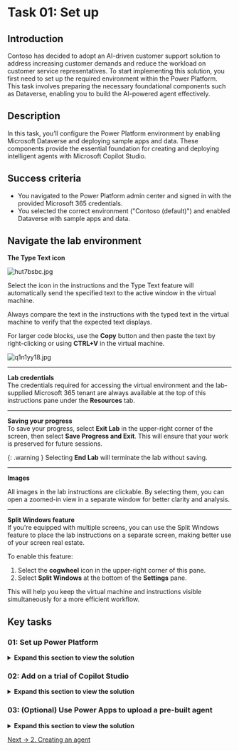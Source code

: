 # Task 01: Set up

## Introduction

Contoso has decided to adopt an AI-driven customer support solution to address increasing customer demands and reduce the workload on customer service representatives. To start implementing this solution, you first need to set up the required environment within the Power Platform. This task involves preparing the necessary foundational components such as Dataverse, enabling you to build the AI-powered agent effectively.

## Description

In this task, you’ll configure the Power Platform environment by enabling Microsoft Dataverse and deploying sample apps and data. These components provide the essential foundation for creating and deploying intelligent agents with Microsoft Copilot Studio.

## Success criteria

-   You navigated to the Power Platform admin center and signed in with the provided Microsoft 365 credentials.
-   You selected the correct environment ("Contoso (default)") and enabled Dataverse with sample apps and data.


## Navigate the lab environment


**The Type Text icon**  

![hut7bsbc.jpg](instructions274352/hut7bsbc.jpg)

Select the icon in the instructions and the Type Text feature will automatically send the specified text to the active window in the virtual machine.  
 
Always compare the text in the instructions with the typed text in the virtual machine to verify that the expected text displays. 

For larger code blocks, use the **Copy** button and then paste the text by right-clicking or using **CTRL+V** in the virtual machine.

![q1n1yy18.jpg](instructions274352/q1n1yy18.jpg)

---

**Lab credentials**  
The credentials required for accessing the virtual environment and the lab-supplied Microsoft 365 tenant are always available at the top of this instructions pane under the **Resources** tab. 

---

**Saving your progress**  
To save your progress, select **Exit Lab** in the upper-right corner of the screen, then select **Save Progress and Exit**. This will ensure that your work is preserved for future sessions.

{: .warning } Selecting **End Lab** will terminate the lab without saving.

---

**Images**   

All images in the lab instructions are clickable. By selecting them, you can open a zoomed-in view in a separate window for better clarity and analysis. 
 
--- 

**Split Windows feature**  
If you're equipped with multiple screens, you can use the Split Windows feature to place the lab instructions on a separate screen, making better use of your screen real estate. 

To enable this feature:  
1. Select the **cogwheel** icon in the upper-right corner of this pane.  
2. Select **Split Windows** at the bottom of the **Settings** pane.

This will help you keep the virtual machine and instructions visible simultaneously for a more efficient workflow.


## Key tasks

### 01: Set up Power Platform

<details markdown="block"> 
  <summary><strong>Expand this section to view the solution</strong></summary> 

1. Open Microsoft Edge, then go to [Power Platform](admin.powerplatform.microsoft.com).

1. Sign in with your credentials: 

	| Item | Value |
    |----------|---------------------------------------------------------|
    | **Username** | `Administrative user name for Power Platform` |
    | **Password** | `Password for the Power Platform administrative user` |


1. Select the following options on the various dialogs: 
 
    | Item | Value | 
    |----------|---------------------------------------------------------| 
    | Sign in to Microsoft Edge | **No, thanks** | 
    | Save your password? | **Save** | 
    | Stay signed in? | **Yes** | 
 
	![7sz5t56t.jpg](../../media/7sz5t56t.jpg)

1. Power Platform may have transitioned to the new admin center. 

    Near the upper-right corner of the page, toggle off **New admin center** if it's on.

       ![8cdyhigm.jpg](../../media/8cdyhigm.jpg)
	
1. On the left service menu, select **Environments**.

1. Select the **Contoso (default)** environment. 

    ![v29z5ydm.jpg](../../media/v29z5ydm.jpg)

    {: .note }
    > This will retain your Microsoft 365 account identity and carry it over to Power Platform, which is the foundation on which Copilot Studio is built.
    >
    > This is also where Copilot Studio will store data associated with your custom agent.   

1. Select **Add Dataverse** on the top bar.

	![oz23w4q7.jpg](../../media/oz23w4q7.jpg) 

1. In the **Add Dataverse** pane, select the toggle for **Deploy sample apps and data?** to change to **Yes**, then select **Add** at the bottom. 

    ![ucvtkdmi.jpg](../../media/ucvtkdmi.jpg)

    {: .warning }
    > Sample data must be deployed for a later exercise.

1. Wait until the **Contoso (default)** environment's **State** column shows **Ready**. 

    Periodically select the **Refresh** option on the top bar.

    ![n6stq8et.jpg](../../media/n6stq8et.jpg)

    {: .warning }
    > This may take around 15 minutes.

</details>

### 02: Add on a trial of Copilot Studio 

<details markdown="block"> 
  <summary><strong>Expand this section to view the solution</strong></summary>

1. Open a new browser tab, then go to `copilotstudio.microsoft.com`. 

    {: .warning }
    > If prompted for the verification and account creation seen below, don't fill it out. Try opening `copilotstudio.microsoft.com` again in a new tab.  
    > 
    > ![36xs66h6.jpg](../../media/36xs66h6.jpg)
    > 
    > The URL should take you to the screenshot in the next step when the page loads. 
 
1. Select your region, then select **Start free trial**. 
 
	![zmhjr4oy.jpg](../../media/zmhjr4oy.jpg) 
 
1. In the upper-right part of the page, verify that **Contoso (default)** is set as the **Environment**.

    ![qkvcytky.jpg](../../media/qkvcytky.jpg)

    {: .note }
    > Depending on screen resolution, you may need to select the globe icon to see the selected environment.
    >
    > ![np10y13v.jpg](../../media/np10y13v.jpg)
  
 
</details>

### 03: (Optional) Use Power Apps to upload a pre-built agent

<details markdown="block"> 
  <summary><strong>Expand this section to view the solution</strong></summary> 

{: .warning } 
> You can **optionally** import an agent to use as a starting point for your lab exercises. This completes all the steps from **Exercise 01** to the end of **Exercise 04**. You'll need to download and import a custom solution for this.
>
> If you import a custom solution, please observe all the following exercises, regardless, to learn how everything is configured. Also follow along with the various tests of the agent.

1. In the leftmost menu of Copilot Studio, select **Agents**. 
 
	![iwcs8u6s.jpg](../../media/iwcs8u6s.jpg)
 
1. In the upper-left part of the page, select **Import agent**. 
 
	![10sjr2q8.jpg](../../media/10sjr2q8.jpg)
	
    {: .note }
    > This will open the **Solutions** page in a new tab. 
 
1. Select **Import solution** on the top bar. 
 
	![0ciiwxyu.jpg](../../media/0ciiwxyu.jpg)
 
1. Select **Browse** in the new pane. 
 
1. In the top address bar, select the empty white space to the right of **Admin >** to change the file path, then enter `F:\LabFiles\Solution`. 
 
	![z7ip9moh.jpg](../../media/z7ip9moh.jpg)

	![fx84uidy.jpg](../../media/fx84uidy.jpg) 
	
    {: .note }
    > Alternatively, expand for navigating through the folders manually: 
    >1. In the left pane, move down to under **This PC**, then select **AllFiles (F:)**. 
    >
    > ![jniqmycd.jpg](../../media/jniqmycd.jpg) 
    > 
    >1. Double-click **LabFiles**.
    >1. Double-click **Solution**. 
	
1. Select **TechExcel_1_0_0_1.zip**, then select **Open**.  
 
	![wqq0lava.jpg](../../media/wqq0lava.jpg)
 
1. Select **Next** in the lower-left corner of the pane. 
 
	![g1wdxf9i.jpg](../../media/g1wdxf9i.jpg)
 
1. Select **Import** in the lower-left corner of the pane.  
 
1. Wait until you see a yellow warning banner under the top bar upon completion. The warning can be safely ignored. 
 
    ![jnkgfauw.jpg](../../media/jnkgfauw.jpg)

    ![gl8glvpb.jpg](../../media/gl8glvpb.jpg)
 
    {: .warning }
    > It may take a couple of minutes to complete the import of the agent.  
 
    {: .note } 
    > This is the definition of the agent, not the running version. This comes with various internal components that you'll explore in the upcoming exercises. 

1. After the import finishes, close the **Solutions** page tab to return to Copilot Studio.

1. Select **Home** in the leftmost menu.

	![oys1gkq6.jpg](../../media/oys1gkq6.jpg)

</details>

[Next → 2. Creating an agent](0102-EN.md)